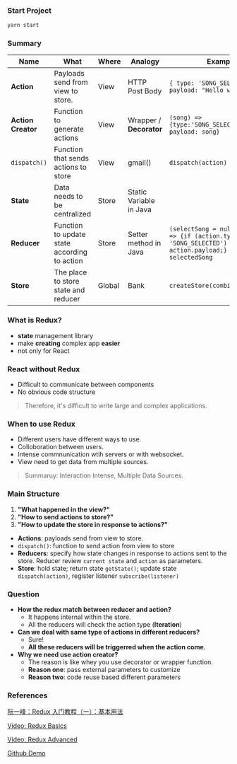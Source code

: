### Start Project
```sh
yarn start
```

### Summary
Name | What | Where | Analogy | Example
---------|----------|---------|-------| ----
 **Action** | Payloads send from view to store. | View | HTTP Post Body | `{ type: 'SONG_SELECTED', payload: "Hello world" }`
 **Action Creator** | Function to generate actions | View | Wrapper / **Decorator** | `(song) => {type:'SONG_SELECTED', payload: song}`
 `dispatch()` | Function that sends actions to store | View | gmail() | `dispatch(action)`
 **State** | Data needs to be centralized | Store | Static Variable in Java | 
 **Reducer** | Function to update state according to action | Store | Setter method in Java | `(selectSong = null, action) => {if (action.type === 'SONG_SELECTED') return action.payload;} return selectedSong`
 **Store** | The place to store state and reducer | Global | Bank | `createStore(combinedReducers)`


### What is Redux?
- **state** management library
- make **creating** complex app **easier**
- not only for React

### React without Redux
- Difficult to communicate between components
- No obvious code structure

> Therefore, it's difficult to write large and complex applications.

### When to use Redux
- Different users have different ways to use.
- Colloboration between users.
- Intense commnunication wtih servers or with websocket.
- View need to get data from multiple sources.

> Summaruy: Interaction Intense, Multiple Data Sources.

### Main Structure
1. **"What happened in the view?"**
2. **"How to send actions to store?"**
3. **"How to update the store in response to actions?"**

- **Actions**: payloads send from view to store. 
- `dispatch()`: function to send action from view to store 
- **Reducers**: specify how state changes in response to actions sent to the store. Reducer review `current state` and `action` as parameters.
- **Store**: hold state; return state `getState()`; update state `dispatch(action)`, register listener `subscribe(listener)`

### Question
- **How the redux match between reducer and action?**
  - It happens internal within the store.
  - All the reducers will check the action type (**Iteration**)
- **Can we deal with same type of actions in different reducers?**
  - Sure!
  - **All these reducers will be triggerred when the action come**.
- **Why we need use action creator?**
  - The reason is like whey you use decorator or wrapper function.
  - **Reason one**: pass external parameters to customize
  - **Reason two**: code reuse based different parameters

### References
[阮一峰：Redux 入门教程（一）：基本用法](http://www.ruanyifeng.com/blog/2016/09/redux_tutorial_part_one_basic_usages.html)

[Video: Redux Basics](https://egghead.io/courses/getting-started-with-redux)

[Video: Redux Advanced](https://egghead.io/courses/start-learning-react)

[Github Demo](https://github.com/GeekEast/React-Redux-Song)
